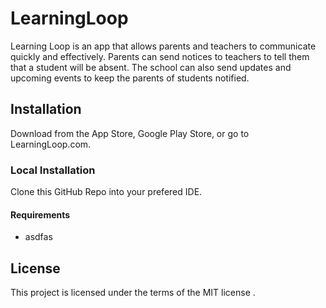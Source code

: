# LearningLoop
Learning Loop is an app that allows parents and teachers to communicate quickly and effectively. Parents can send notices to teachers to tell them that a student will be absent. The school can also send updates and upcoming events to keep the parents of students notified.

## Installation
Download from the App Store, Google Play Store, or go to LearningLoop.com.

### Local Installation
Clone this GitHub Repo into your prefered IDE.

#### Requirements
* asdfas

## License
This project is licensed under the terms of the MIT license .
